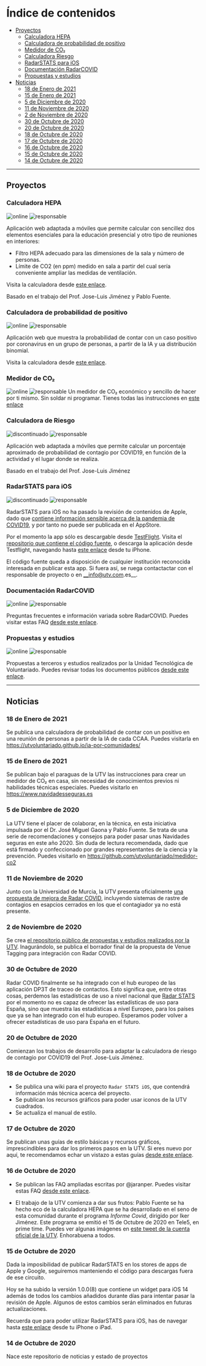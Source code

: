 # Índice de contenidos

- [Proyectos](#proyectos)
  * [Calculadora HEPA](#calculadora-hepa)
  * [Calculadora de probabilidad de positivo](#calculadora-de-probabilidad-de-positivo)
  * [Medidor de CO₂](#medidor-de-co)
  * [Calculadora Riesgo](#calculadora-riesgo)
  * [RadarSTATS para iOS](#radarstats-para-ios)
  * [Documentación RadarCOVID](#documentación-radarcovid)
  * [Propuestas y estudios](#radarstats-para-ios)
- [Noticias](#noticias)
  * [18 de Enero de 2021](#18-de-enero-de-2021)
  * [15 de Enero de 2021](#15-de-enero-de-2021)
  * [5 de Diciembre de 2020](#5-de-diciembre-de-2020)
  * [11 de Noviembre de 2020](#11-de-noviembre-de-2020)
  * [2 de Noviembre de 2020](#2-de-noviembre-de-2020)
  * [30 de Octubre de 2020](#30-de-octubre-de-2020)
  * [20 de Octubre de 2020](#20-de-octubre-de-2020)
  * [18 de Octubre de 2020](#18-de-octubre-de-2020)
  * [17 de Octubre de 2020](#17-de-octubre-de-2020)
  * [16 de Octubre de 2020](#16-de-octubre-de-2020)
  * [15 de Octubre de 2020](#15-de-octubre-de-2020)
  * [14 de Octubre de 2020](#14-de-octubre-de-2020)

___


## Proyectos
### Calculadora HEPA
![online](https://img.shields.io/badge/Estado-online-green) ![responsable](https://img.shields.io/badge/Responsable-@viCasco-lightgrey)

Aplicación web adaptada a móviles que permite calcular con sencillez dos elementos esenciales para la educación presencial y otro tipo de reuniones en interiores:

- Filtro HEPA adecuado para las dimensiones de la sala y número de personas.
- Límite de CO2 (en ppm) medido en sala a partir del cual sería conveniente ampliar las medidas de ventilación.

Visita la calculadora desde [este enlace](http://hepa.utv.com.es).

Basado en el trabajo del Prof. Jose-Luis Jiménez y Pablo Fuente.

### Calculadora de probabilidad de positivo
![online](https://img.shields.io/badge/Estado-online-green) ![responsable](https://img.shields.io/badge/Responsable-@viCasco-lightgrey)

Aplicación web que muestra la probabilidad de contar con un caso positivo por coronavirus en un grupo de personas, a partir de la IA y ua distribución binomial.

Visita la calculadora desde [este enlace](https://utvoluntariado.github.io/ia-por-comunidades/).

### Medidor de CO₂
![online](https://img.shields.io/badge/Estado-online-green) ![responsable](https://img.shields.io/badge/Responsable-@jorgej--ramos-lightgrey)
Un medidor de CO₂ económico y sencillo de hacer por ti mismo. Sin soldar ni programar. Tienes todas las instrucciones en [este enlace](https://github.com/utvoluntariado/medidor-co2)

### Calculadora de Riesgo
![discontinuado](https://img.shields.io/badge/Estado-discontinuado-red) ![responsable](https://img.shields.io/badge/Responsable-@bernatvadell-lightgrey)

Aplicación web adaptada a móviles que permite calcular un porcentaje aproximado de probabilidad de contagio por COVID19, en función de la actividad y el lugar donde se realiza.

Basado en el trabajo del Prof. Jose-Luis Jiménez

### RadarSTATS para iOS
![discontinuado](https://img.shields.io/badge/Estado-discontinuado-red) ![responsable](https://img.shields.io/badge/Responsable-@jorgej--ramos-lightgrey)

RadarSTATS para iOS no ha pasado la revisión de contenidos de Apple, dado que [contiene información sensible acerca de la pandemia de COVID19](https://developer.apple.com/news/?id=03142020a), y por tanto no puede ser publicada en el AppStore.

Por el momento la app sólo es descargable desde [TestFlight](https://testflight.apple.com).
Visita el [repositorio que contiene el código fuente](https://github.com/utvoluntariado/radar-stats-ios), o descarga la aplicación desde Testflight, navegando hasta [este enlace](https://testflight.apple.com/join/QelyuSYZ) desde tu iPhone.

El código fuente queda a disposición de cualquier institución reconocida interesada en publicar esta app. Si fuera así, se ruega contactactar con el responsable de proyecto o en __info@utv.com.es__.


### Documentación RadarCOVID
![online](https://img.shields.io/badge/Estado-online-green) ![responsable](https://img.shields.io/badge/Responsable-@jaranper-lightgrey)

Preguntas frecuentes e información variada sobre RadarCOVID.
Puedes visitar estas FAQ [desde este enlace](https://utvoluntariado.github.io/radar-covid-docs/).

### Propuestas y estudios
![online](https://img.shields.io/badge/Estado-online-green) ![responsable](https://img.shields.io/badge/Responsable-@UTVoluntariado-lightgrey)

Propuestas a terceros y estudios realizados por la Unidad Tecnológica de Voluntariado.
Puedes revisar todas los documentos públicos [desde este enlace](https://github.com/utvoluntariado/utv-propuestas).

___
## Noticias
### 18 de Enero de 2021
Se publica una calculadora de probabilidad de contar con un positivo en una reunión de personas a partir de la IA de cada CCAA.
Puedes visitarla en https://utvoluntariado.github.io/ia-por-comunidades/

### 15 de Enero de 2021
Se publican bajo el paraguas de la UTV las instrucciones para crear un medidor de CO₂ en casa, sin necesidad de conocimientos previos ni habilidades técnicas especiales.
Puedes visitarlo en https://www.navidadesseguras.es

### 5 de Diciembre de 2020
La UTV tiene el placer de colaborar, en la técnica, en esta iniciativa impulsada por el Dr. José Miguel Gaona y Pablo Fuente. Se trata de una serie de recomendaciones y consejos para poder pasar unas Navidades seguras en este año 2020.
Sin duda de lectura recomendada, dado que está firmado y confeccionado por grandes representantes de la ciencia y la prevención.
Puedes visitarlo en https://github.com/utvoluntariado/medidor-co2

### 11 de Noviembre de 2020
Junto con la Universidad de Murcia, la UTV presenta oficialmente [una propuesta de mejora de Radar COVID](https://github.com/utvoluntariado/utv-propuestas/blob/main/%5BUTV-UM%5D%20Venue%20tagging%20%2B%20Radar%20NODE.pdf), incluyendo sistemas de rastre de contagios en esapcios cerrados en los que el contagiador ya no está presente.

### 2 de Noviembre de 2020
Se crea [el repositorio público de propuestas y estudios realizados por la UTV](https://github.com/utvoluntariado/utv-propuestas). Inagurándolo, se publica el borrador final de la propuesta de Venue Tagging para integración con Radar COVID.

### 30 de Octubre de 2020
Radar COVID finalmente se ha integrado con el hub europeo de las aplicación DP3T de traceo de contactos. Esto significa que, entre otras cosas, perdemos las estadísticas de uso a nivel nacional que [Radar STATS](https://github.com/utvoluntariado/radar-stats-ios) por el momento no es capaz de ofrecer las estadísticas de uso para España, sino que muestra las estadísticas a nivel Europeo, para los países que ya se han integrado con el hub europeo.
Esperamos poder volver a ofrecer estadísticas de uso para España en el futuro.

### 20 de Octubre de 2020
Comienzan los trabajos de desarrollo para adaptar la calculadora de riesgo de contagio por COVID19 del Prof. Jose-Luis Jiménez.

### 18 de Octubre de 2020
- Se publica una wiki para el proyecto `Radar STATS iOS`, que contendrá información más técnica acerca del proyecto.
- Se publican los recursos gráficos para poder usar iconos de la UTV cuadrados.
- Se actualiza el manual de estilo.

### 17 de Octubre de 2020
Se publican unas guías de estilo básicas y recursos gráficos, imprescindibles para dar los primeros pasos en la UTV. Si eres nuevo por aquí, te recomendamos echar un vistazo a estas guías [desde este enlace](https://github.com/utvoluntariado/utv-recursos-y-manuales).

### 16 de Octubre de 2020
- Se publican las FAQ ampliadas escritas por @jaranper. Puedes visitar estas FAQ [desde este enlace](https://utvoluntariado.github.io/radar-covid-docs/).

- El trabajo de la UTV comienza a dar sus frutos: Pablo Fuente se ha hecho eco de la calculadora HEPA que se ha desarrollado en el seno de esta comunidad durante el programa _Informe Covid_, dirigido por Iker Jiménez. Este programa se emitió el 15 de Octubre de 2020 en Tele5, en prime time.
Puedes ver algunas imágenes en [este tweet de la cuenta oficial de la UTV](https://twitter.com/UTVoluntariado/status/1316836634684424192?s=20).
Enhorabuena a todos.

### 15 de Octubre de 2020
Dada la imposibilidad de publicar RadarSTATS en los stores de apps de Apple y Google, seguiremos manteniendo el código para descargas fuera de ese circuito.

Hoy se ha subido la versión 1.0.0(8) que contiene un widget para iOS 14 además de todos los cambios añadidos durante días para intentar pasar la revisión de Apple. Algunos de estos cambios serán eliminados en futuras actualizaciones.

Recuerda que para poder utilizar RadarSTATS para iOS, has de navegar hasta [este enlace](https://testflight.apple.com/join/QelyuSYZ) desde tu iPhone o iPad.

### 14 de Octubre de 2020
Nace este repositorio de noticias y estado de proyectos
